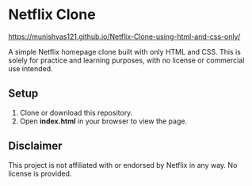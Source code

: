 # Netflix Clone
https://munishvas121.github.io/Netflix-Clone-using-html-and-css-only/

A simple Netflix homepage clone built with only HTML and CSS. This is solely for practice and learning purposes, with no license or commercial use intended.

## Setup

1. Clone or download this repository.  
2. Open **index.html** in your browser to view the page.

## Disclaimer

This project is not affiliated with or endorsed by Netflix in any way. No license is provided.
